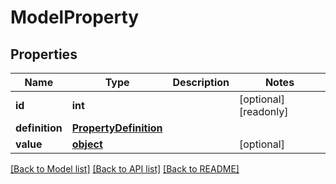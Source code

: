 # ModelProperty

## Properties
Name | Type | Description | Notes
------------ | ------------- | ------------- | -------------
**id** | **int** |  | [optional] [readonly] 
**definition** | [**PropertyDefinition**](PropertyDefinition.md) |  | 
**value** | [**object**](.md) |  | [optional] 

[[Back to Model list]](../README.md#documentation-for-models) [[Back to API list]](../README.md#documentation-for-api-endpoints) [[Back to README]](../README.md)


